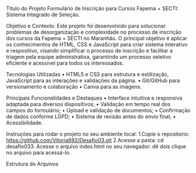Título do Projeto Formulário de Inscrição para Cursos Fapema + SECTI: Sistema Integrado de Seleção.

Objetivo e Contexto: Este projeto foi desenvolvido para solucionar problemas de desorganização e complexidade no processo de inscrição dos cursos da Fapema + SECTI no Maranhão. O principal objetivo é aplicar os conhecimentos de HTML, CSS e JavaScript para criar sistema interativo e respositivo, visando simplificar o processo de inscrição e facilitar a triagem pela equipe administrativa, garantindo um processo seletivo eficiente e acessível para todos os interessados.

Tecnologias Utilizadas • HTML5 e CSS para estrutura e estilização, JavaScript para as interações e validações da página. • Git/GitHub para versionamento e colaboração • Canva para as imagens.

Principais Funcionalidades e Destaques • Interface intuitiva e responsiva adaptada para diversos dispositivos; • Validação em tempo real dos campos do formulário; • Upload e validação de documentos; • Confirmação de dados conforme LGPD; • Sistema de revisão antes do envio final; • Acessibilidade.

Instruções para rodar o projeto no seu ambiente local: 1.Copie o repositorio: https://github.com/Vitoria892/Desafio03.git 2.Acesse a pasta: cd desafio033. Acesse o arquivo index.html no seu navegador: dê dois clique no arquivo para acessá-lo.

Estrutura de Arquivos

